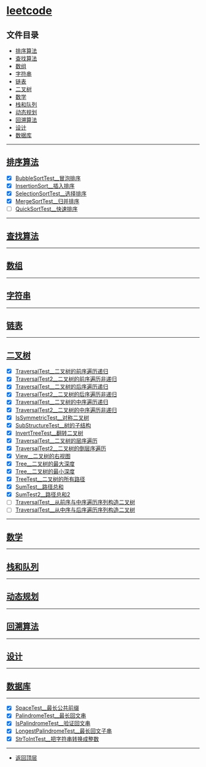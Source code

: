 
# [leetcode](../README.md)

## 文件目录

- [排序算法](#排序算法)
- [查找算法](#查找算法)
- [数组](#数组)
- [字符串](#字符串)
- [链表](#链表)
- [二叉树](#二叉树)
- [数学](#数学)
- [栈和队列](#栈和队列)
- [动态规划](#动态规划)
- [回溯算法](#回溯算法)
- [设计](#设计)
- [数据库](#数据库)

----------------

## [排序算法](src/main/java/com/cpucode/sort)

- [x] [BubbleSortTest__冒泡排序](src/main/java/com/cpucode/sort/bubble/BubbleSortTest.java)
- [x] [InsertionSort__插入排序](src/main/java/com/cpucode/sort/insertion/InsertionSort.java)
- [x] [SelectionSortTest__选择排序](src/main/java/com/cpucode/sort/selection/SelectionSortTest.java)
- [x] [MergeSortTest__归并排序](src/main/java/com/cpucode/sort/merge/MergeSortTest.java)
- [ ] [QuickSortTest__快速排序](src/main/java/com/cpucode/sort/quick/QuickSortTest.java)

------------------------

## [查找算法](src/main/java/com/cpucode/search)

------------------

## [数组]()


------------------------

## [字符串]()


---------------

## [链表]()


-------------

## [二叉树](src/main/java/com/cpucode/binary/tree)

- [x] [TraversalTest__二叉树的前序遍历递归](src/main/java/com/cpucode/binary/tree/preorder/TraversalTest.java)
- [x] [TraversalTest2__二叉树的前序遍历非递归](src/main/java/com/cpucode/binary/tree/preorder/TraversalTest2.java)
- [x] [TraversalTest__二叉树的后序遍历递归](src/main/java/com/cpucode/binary/tree/postorder/TraversalTest.java)
- [x] [TraversalTest2__二叉树的后序遍历非递归](src/main/java/com/cpucode/binary/tree/postorder/TraversalTest2.java)
- [x] [TraversalTest__二叉树的中序遍历递归](src/main/java/com/cpucode/binary/tree/inorder/TraversalTest.java)
- [x] [TraversalTest2__二叉树的中序遍历非递归](src/main/java/com/cpucode/binary/tree/inorder/TraversalTest2.java)
- [x] [IsSymmetricTest__对称二叉树](src/main/java/com/cpucode/binary/tree/symmetric/IsSymmetricTest.java)
- [x] [SubStructureTest__树的子结构](src/main/java/com/cpucode/binary/tree/sub/SubStructureTest.java)
- [x] [InvertTreeTest__翻转二叉树](src/main/java/com/cpucode/binary/tree/invert/InvertTreeTest.java)
- [x] [TraversalTest__二叉树的层序遍历](src/main/java/com/cpucode/binary/tree/level/order/TraversalTest.java)
- [x] [TraversalTest2__二叉树的倒层序遍历](src/main/java/com/cpucode/binary/tree/level/order/TraversalTest2.java)
- [x] [View__二叉树的右视图](src/main/java/com/cpucode/binary/tree/right/side/View.java)
- [x] [Tree__二叉树的最大深度](src/main/java/com/cpucode/binary/tree/maximum/depth/Tree.java)
- [x] [Tree__二叉树的最小深度](src/main/java/com/cpucode/binary/tree/minimum/depth/Tree.java)
- [x] [TreeTest__二叉树的所有路径](src/main/java/com/cpucode/binary/tree/paths/TreeTest.java)
- [x] [SumTest__路径总和](src/main/java/com/cpucode/binary/tree/path/sum/SumTest.java)
- [x] [SumTest2__路径总和2](src/main/java/com/cpucode/binary/tree/path/sum/SumTest2.java)
- [ ] [TraversalTest__从前序与中序遍历序列构造二叉树](src/main/java/com/cpucode/binary/tree/preorder/inorder/TraversalTest.java)
- [ ] [TraversalTest__从中序与后序遍历序列构造二叉树](src/main/java/com/cpucode/binary/tree/inorder/postorder/TraversalTest.java)

------------------------

## [数学]()


--------------

## [栈和队列]()

-----------------

## [动态规划]()

-------------

## [回溯算法]()

------------------

## [设计]()


-------------

## [数据库]()



--------------------------

- [x] [SpaceTest__最长公共前缀](src/main/java/com/cpucode/longpublic/SpaceTest.java)
- [x] [PalindromeTest__最长回文串](src/main/java/com/cpucode/longest/PalindromeTest.java)
- [x] [IsPalindromeTest__验证回文串](src/main/java/com/cpucode/palindrome/IsPalindromeTest.java)
- [x] [LongestPalindromeTest__最长回文子串](src/main/java/com/cpucode/longest/LongestPalindromeTest.java)
- [x] [StrToIntTest__把字符串转换成整数](src/main/java/com/cpucode/strtoint/StrToIntTest.java)

---------------------

- [返回顶层](../README.md)
